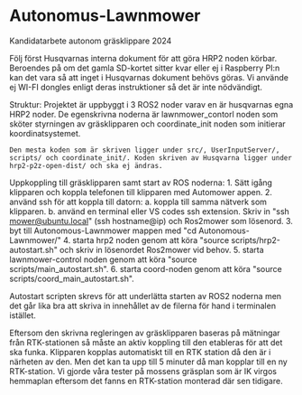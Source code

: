 # Autonomus-Lawnmower
Kandidatarbete autonom gräsklippare 2024

Följ först Husqvarnas interna dokument för att göra HRP2 noden körbar. Beroendes på om det gamla SD-kortet sitter kvar eller ej i Raspberry PI:n kan det vara så att inget i Husqvarnas dokument behövs göras. Vi använde ej WI-FI dongles enligt deras instruktioner så det är inte nödvändigt.

Struktur:
    Projektet är uppbyggt i 3 ROS2 noder varav en är husqvarnas egna HRP2 noder.
    De egenskrivna noderna är lawnmower_contorl noden som sköter styrningen av gräsklipparen och coordinate_init noden som initierar koordinatsystemet.

    Den mesta koden som är skriven ligger under src/, UserInputServer/, scripts/ och coordinate_init/. Koden skriven av Husqvarna ligger under hrp2-p2z-open-dist/ och ska ej ändras.

Uppkoppling till gräsklipparen samt start av ROS noderna:
    1. Sätt igång klipparen och koppla telefonen till klipparen med Automower appen.
    2. använd ssh för att koppla till datorn:
        a. koppla till samma nätverk som klipparen.
        b. använd en terminal eller VS codes ssh extension. Skriv in "ssh mower@ubuntu.local" (ssh hostname@ip) och Ros2mower som lösenord.
    3. byt till Autonomous-Lawnmower mappen med "cd Autonomous-Lawnmower/"
    4. starta hrp2 noden genom att köra "source scripts/hrp2-autostart.sh" och skriv in lösenordet Ros2mower vid behov.
    5. starta lawnmower-control noden genom att köra "source scripts/main_autostart.sh".
    6. starta coord-noden genom att köra "source scripts/coord_main_autostart.sh".

Autostart scripten skrevs för att underlätta starten av ROS2 noderna men det går lika bra att skriva in innehållet av de filerna för hand i terminalen istället.

Eftersom den skrivna regleringen av gräsklipparen baseras på mätningar från RTK-stationen så måste an aktiv koppling till den etableras för att det ska funka. Klipparen kopplas automatiskt till en RTK station då den är i närheten av den. Men det kan ta upp till 5 minuter då man kopplar till en ny RTK-station. Vi gjorde våra tester på mossens gräsplan som är IK virgos hemmaplan eftersom det fanns en RTK-station monterad där sen tidigare.

